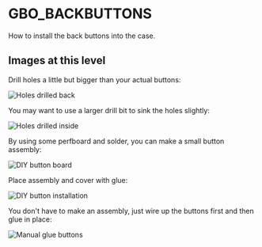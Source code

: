 # GBO_BACKBUTTONS
How to install the back buttons into the case.

## Images at this level
Drill holes a little but bigger than your actual buttons:

![Holes drilled back](https://github.com/geebles/Super-AIO/raw/master/docs/IMAGES/SAIO/COMMON/GBO_BACKBUTTONS/1.jpg)

You may want to use a larger drill bit to sink the holes slightly:

![Holes drilled inside](https://github.com/geebles/Super-AIO/raw/master/docs/IMAGES/SAIO/COMMON/GBO_BACKBUTTONS/2.jpg)

By using some perfboard and solder, you can make a small button assembly:

![DIY button board](https://github.com/geebles/Super-AIO/raw/master/docs/IMAGES/SAIO/COMMON/GBO_BACKBUTTONS/3.jpg)

Place assembly and cover with glue:

![DIY button installation](https://github.com/geebles/Super-AIO/raw/master/docs/IMAGES/SAIO/COMMON/GBO_BACKBUTTONS/4.jpg)

You don't have to make an assembly, just wire up the buttons first and then glue in place:

![Manual glue buttons](https://github.com/geebles/Super-AIO/raw/master/docs/IMAGES/SAIO/COMMON/GBO_BACKBUTTONS/5.jpg)
